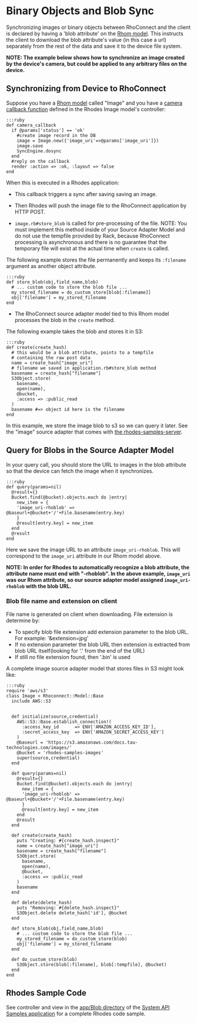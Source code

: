 Binary Objects and Blob Sync
===
Synchronizing images or binary objects between RhoConnect and the client is declared by having a 'blob attribute' on the [Rhom model](../guide/local_database).  This instructs the client to download the blob attribute's value (in this case a url) separately from the rest of the data and save it to the device file system.

**NOTE: The example below shows how to synchronize an image created by the device's camera, but could be applied to any arbitrary files on the device.**

## Synchronizing from Device to RhoConnect
Suppose you have a [Rhom model](../guide/local_database) called "Image" and you have a [camera callback function](../guide/camera) defined in the Rhodes Image model's controller:

    :::ruby
    def camera_callback
      if @params['status'] == 'ok'
        #create image record in the DB
        image = Image.new({'image_uri'=>@params['image_uri']})
        image.save
        SyncEngine.dosync
      end  
      #reply on the callback
      render :action => :ok, :layout => false
    end
  
When this is executed in a Rhodes application:

* This callback triggers a sync after saving saving an image.  

* Then Rhodes will push the image file to the RhoConnect application by HTTP POST.

* `image.rb#store_blob` is called for pre-processing of the file. 
NOTE: You must implement this method inside of your Source Adapter Model and do not use the tempfile provided by Rack, because RhoConnect processing is asynchronous and there is no guarantee that the temporary file will exist at the actual time when `create` is called.  

The following example stores the file permanently and keeps its `:filename` argument as another object attribute.

    :::ruby
    def store_blob(obj,field_name,blob)
      # ... custom code to store the blob file ...
      my_stored_filename = do_custom_store[blob[:filename]]
      obj['filename'] = my_stored_filename
    end

* The RhoConnect source adapter model tied to this Rhom model processes the blob in the `create` method.

The following example takes the blob and stores it in S3:

    :::ruby
    def create(create_hash)
      # this would be a blob attribute, points to a tempfile
      # containing the raw post data
      name = create_hash["image_uri"]
      # filename we saved in application.rb#store_blob method
      basename = create_hash["filename"]
      S3Object.store(
        basename,
        open(name),
        @bucket,
        :access => :public_read
      )
      basename #=> object id here is the filename
    end

In this example, we store the image blob to s3 so we can query it later.  See the "image" source adapter that comes with [the rhodes-samples-server](https://github.com/rhomobile/rhodes-samples-server/blob/master/sources/image.rb).

## Query for Blobs in the Source Adapter Model

In your query call, you should store the URL to images in the blob attribute so that the device can fetch the image when it synchronizes.

    :::ruby
    def query(params=nil)
      @result={}
      Bucket.find(@bucket).objects.each do |entry|
        new_item = {
        'image_uri-rhoblob' => @baseurl+@bucket+'/'+File.basename(entry.key)
        }
        @result[entry.key] = new_item
      end
      @result
    end

Here we save the image URL to an attribute `image_uri-rhoblob`.  This will correspond to the `image_uri` attribute in our Rhom model above.

**NOTE: In order for Rhodes to automatically recognize a blob attribute, the attribute name must end with "-rhoblob".  In the above example, `image_uri` was our Rhom attribute, so our source adapter model assigned `image_uri-rhoblob` with the blob URL.**

### Blob file name and extension on client
File name is generated on client when downloading. File extension is determine by:

* To specify blob file extension add extension parameter to the blob URL. For example: '&extension=jpg'
* If no extension parameter the blob URL then extension is extracted from blob URL itself(looking for '.' from the end of the URL)
* If still no file extension found, then '.bin' is used

A complete image source adapter model that stores files in S3 might look like:

    :::ruby
    require 'aws/s3'
    class Image < Rhoconnect::Model::Base
      include AWS::S3


      def initialize(source,credential)
        AWS::S3::Base.establish_connection!(
          :access_key_id      => ENV['AMAZON_ACCESS_KEY_ID'],
          :secret_access_key  => ENV['AMAZON_SECRET_ACCESS_KEY']
        )
        @baseurl = 'https://s3.amazonaws.com/docs.tau-technologies.com/images/'
        @bucket = 'rhodes-samples-images'
        super(source,credential)
      end

      def query(params=nil)
        @result={}
        Bucket.find(@bucket).objects.each do |entry|
          new_item = {
          'image_uri-rhoblob' => @baseurl+@bucket+'/'+File.basename(entry.key)
          }
          @result[entry.key] = new_item
        end
        @result
      end

      def create(create_hash)
        puts "Creating: #{create_hash.inspect}"
        name = create_hash["image_uri"]
        basename = create_hash["filename"]
        S3Object.store(
          basename,
          open(name),
          @bucket,
          :access => :public_read
        )
        basename
      end

      def delete(delete_hash)
        puts "Removing: #{delete_hash.inspect}"
        S3Object.delete delete_hash['id'], @bucket
      end

      def store_blob(obj,field_name,blob)
        # ... custom code to store the blob file ... 
        my_stored_filename = do_custom_store(blob)
        obj['filename'] = my_stored_filename
      end

      def do_custom_store(blob)
        S3Object.store(blob[:filename], blob[:tempfile], @bucket)
      end
    end

## Rhodes Sample Code
See controller and view in the [app/Blob directory](https://github.com/rhomobile/rhodes-system-api-samples/tree/master/app/Blob) of the [System API Samples application](http://github.com/rhomobile/rhodes-system-api-samples/tree/master) for a complete Rhodes code sample.

